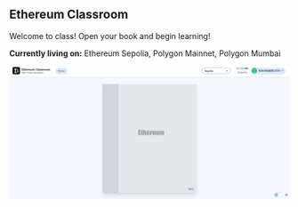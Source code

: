 ## Ethereum Classroom

Welcome to class! Open your book and begin learning!

**Currently living on:** Ethereum Sepolia, Polygon Mainnet, Polygon Mumbai

![Home page for Ethereum Classroom](homePage.png)
